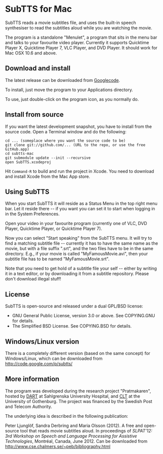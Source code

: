 SubTTS for Mac
==============

SubTTS reads a movie subtitles file, and uses the built-in speech synthesiser 
to read the subtitles aloud while you are watching the movie. 

The program is a standalone "Menulet", a program that sits in the menu bar 
and talks to your favourite video player. 
Currently it supports Quicktime Player X, Quicktime Player 7, VLC Player, and DVD Player.
It should work for Mac OSX 10.6 and above.

Download and install
--------------------

The latest release can be downloaded from 
[Googlecode](http://code.google.com/p/subtts/downloads).

To install, just move the program to your Applications directory.

To use, just double-click on the program icon, as you normally do.

Install from source
-------------------

If you want the latest development snapshot, you have to install from the source code.
Open a Terminal window and do the following:

	cd ... (someplace where you want the source code to be)
	git clone git://github.com/... (URL to the repo, or use the free GitHub.app)
	cd subtts-mac
	git submodule update --init --recursive
	open SubTTS.xcodeproj

Hit `Command-R` to build and run the project in Xcode. 
You need to download and install Xcode from the Mac App store. 

Using SubTTS
------------------

When you start SubTTS it will reside as a Status Menu in the top right menu bar.
Let it reside there -- if you want you can set it to start when logging in in the System Preferences.

Open your video in your favourite program 
(currently one of VLC, DVD Player, Quicktime Player, or Quicktime Player 7).

Now you can select "Start speaking" from the SubTTS menu.
It will try to find a matching subtitle file -- currently it has to have the same name as the movie, but with a file suffix ".srt", and the two files have to be in the same directory. E.g., if your movie is called "MyFamousMovie.avi", then your subtitle file has to be named "MyFamousMovie.srt".

Note that you need to get hold of a subtitle file your self -- either by writing it in a text editor, or by downloading it from a subtitle repository. Please don't download illegal stuff!


License
-------

SubTTS is open-source and released under a dual GPL/BSD license:
- GNU General Public License, version 3.0 or above. See COPYING.GNU for details.
- The Simplified BSD License. See COPYING.BSD for details.

Windows/Linux version
---------------------

There is a completely different version (based on the same concept) for Windows/Linux, which can be downloaded from 
http://code.google.com/p/subtts/

More information
----------------

The program was developed during the research project "Pratmakaren", 
hosted by [DART](http://www.dart-gbg.org/english) at Sahlgrenska University Hospital,
and [CLT](http://clt.gu.se) at the University of Gothenburg.
The project was financed by the Swedish Post and Telecom Authority.

The underlying idea is described in the following publication:

Peter Ljunglöf, Sandra Derbring and Maria Olsson (2012). 
A free and open-source tool that reads movie subtitles aloud. 
In proceedings of *SLPAT'12: 3rd Workshop on Speech and Language Processing for Assistive Technologies*, 
Montréal, Canada, June 2012.
Can be downloaded from http://www.cse.chalmers.se/~peb/bibliography.html
